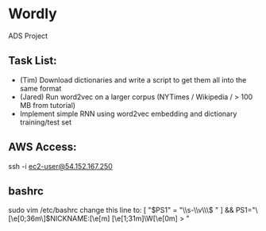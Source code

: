 # Wordly
ADS Project

## Task List:
- (Tim) Download dictionaries and write a script to get them all into the same format
- (Jared) Run word2vec on a larger corpus (NYTimes / Wikipedia / > 100 MB from tutorial)
- Implement simple RNN using word2vec embedding and dictionary training/test set

## AWS Access:
ssh -i <key> ec2-user@54.152.167.250

## bashrc
sudo vim /etc/bashrc
change this line to:
[ "$PS1" = "\\s-\\v\\\$ " ] && PS1="\[\e[0;36m\]$NICKNAME:\[\e[m\] \[\e[1;31m\]\W\[\e[0m\] > "